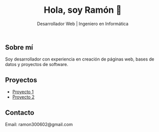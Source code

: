 <!DOCTYPE html>
<html lang="es">
<head>

</head>
<body>
  <header>
    <h1>Hola, soy Ramón 👋</h1>
    <p>Desarrollador Web | Ingeniero en Informática</p>
  </header>

  <section>
    <h2>Sobre mí</h2>
    <p>Soy desarrollador con experiencia en creación de páginas web, bases de datos y proyectos de software.</p>
  </section>

  <section>
    <h2>Proyectos</h2>
    <ul class="proyectos">
      <li><a href="https://github.com/ramon300602-cloud/proyecto1">Proyecto 1</a></li>
      <li><a href="https://github.com/ramon300602-cloud/proyecto2">Proyecto 2</a></li>
    </ul>
  </section>

  <section>
    <h2>Contacto</h2>
    <p>Email: ramon300602@gmail.com</p>
  </section>
</body>
</html>
